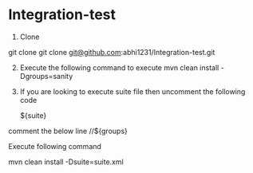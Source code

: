 # Integration-test
1. Clone

git clone git clone git@github.com:abhi1231/Integration-test.git

2. Execute the following command to execute 
 mvn clean install -Dgroups=sanity
 
3. If you are looking to execute suite file then uncomment the following code 

    <suiteXmlFiles>
		<suiteXmlFile>${suite}</suiteXmlFile>
	</suiteXmlFiles>

  comment the below line
  //<groups>${groups}</groups>
  
  Execute following command 
  
  mvn clean install -Dsuite=suite.xml
